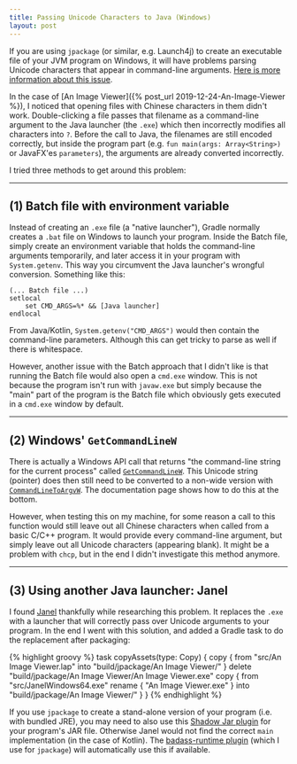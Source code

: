```yaml
---
title: Passing Unicode Characters to Java (Windows)
layout: post
---
```


If you are using `jpackage` (or similar, e.g. Launch4j) to create an executable file of your JVM program on Windows, it will have problems parsing Unicode characters that appear in command-line arguments. [Here is more information about this issue](https://stackoverflow.com/questions/36882559/run-java-program-with-chinese-arguments-in-eclipse).

In the case of [An Image Viewer]({% post_url 2019-12-24-An-Image-Viewer %}), I noticed that opening files with Chinese characters in them didn't work. Double-clicking a file passes that filename as a command-line argument to the Java launcher (the `.exe`) which then incorrectly modifies all characters into `?`. Before the call to Java, the filenames are still encoded correctly, but inside the program part (e.g. `fun main(args: Array<String>)` or JavaFX'es `parameters`), the arguments are already converted incorrectly.

I tried three methods to get around this problem:

* * *

(1) Batch file with environment variable
----------------------------------------

Instead of creating an `.exe` file (a "native launcher"), Gradle normally creates a `.bat` file on Windows to launch your program. Inside the Batch file, simply create an environment variable that holds the command-line arguments temporarily, and later access it in your program with `System.getenv`. This way you circumvent the Java launcher's wrongful conversion. Something like this:


```batch
(... Batch file ...)
setlocal
	set CMD_ARGS=%* && [Java launcher]
endlocal
```

From Java/Kotlin, `System.getenv("CMD_ARGS")` would then contain the command-line parameters. Although this can get tricky to parse as well if there is whitespace.

However, another issue with the Batch approach that I didn't like is that running the Batch file would also open a `cmd.exe` window. This is not because the program isn't run with `javaw.exe` but simply because the "main" part of the program is the Batch file which obviously gets executed in a `cmd.exe` window by default.

* * *

(2) Windows' `GetCommandLineW`
------------------------------

There is actually a Windows API call that returns "the command-line string for the current process" called [`GetCommandLineW`](https://docs.microsoft.com/en-us/windows/win32/api/processenv/nf-processenv-getcommandlinew). This Unicode string (pointer) does then still need to be converted to a non-wide version with [`CommandLineToArgvW`](https://docs.microsoft.com/en-us/windows/win32/api/shellapi/nf-shellapi-commandlinetoargvw). The documentation page shows how to do this at the bottom.

However, when testing this on my machine, for some reason a call to this function would still leave out all Chinese characters when called from a basic C/C++ program. It would provide every command-line argument, but simply leave out all Unicode characters (appearing blank). It might be a problem with `chcp`, but in the end I didn't investigate this method anymore.

* * *

(3) Using another Java launcher: Janel
--------------------------------------

I found [Janel](https://sourceforge.net/projects/janel/) thankfully while researching this problem. It replaces the `.exe` with a launcher that will correctly pass over Unicode arguments to your program. In the end I went with this solution, and added a Gradle task to do the replacement after packaging:

{% highlight groovy %}
task copyAssets(type: Copy) {
    copy {
        from "src/An Image Viewer.lap"
        into "build/jpackage/An Image Viewer/"
    }
    delete "build/jpackage/An Image Viewer/An Image Viewer.exe"
    copy {
        from "src/JanelWindows64.exe"
        rename {
            "An Image Viewer.exe"
        }
        into "build/jpackage/An Image Viewer/"
    }
}
{% endhighlight %}

If you use `jpackage` to create a stand-alone version of your program (i.e. with bundled JRE), you may need to also use this [Shadow Jar plugin](https://imperceptiblethoughts.com/shadow/) for your program's JAR file. Otherwise Janel would not find the correct `main` implementation (in the case of Kotlin). The [badass-runtime plugin](https://badass-runtime-plugin.beryx.org/releases/latest/) (which I use for `jpackage`) will automatically use this if available.
